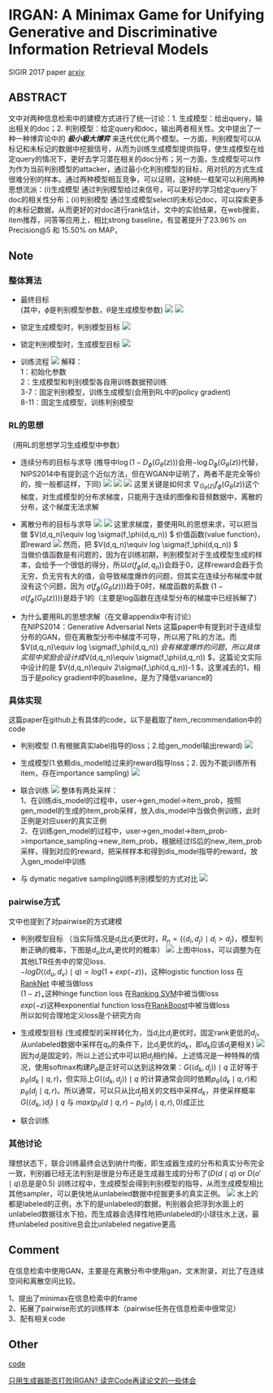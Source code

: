 # IRGAN: A Minimax Game for Unifying Generative and Discriminative Information Retrieval Models
	
SIGIR 2017 paper [arxiv](https://arxiv.org/pdf/1705.10513.pdf)
	
	
	
## ABSTRACT
文中对两种信息检索中的建模方式进行了统一讨论：1. 生成模型：给出query，输出相关的doc；2. 判别模型：给定query和doc，输出两者相关性。文中提出了一种一种博弈论中的 ***极小极大博弈*** 来迭代优化两个模型。一方面，判别模型可以从标记和未标记的数据中挖掘信号，从而为训练生成模型提供指导，使生成模型在给定query的情况下，更好去学习潜在相关的doc分布；另一方面，生成模型可以作为作为当前判别模型的attacker，通过最小化判别模型的目标，用对抗的方式生成很难分别的样本。通过两种模型相互竞争，可以证明，这种统一框架可以利用两种思想流派：(i)生成模型 通过判别模型给过来信号，可以更好的学习给定query下doc的相关性分布；(ii)判别模型 通过生成模型select的未标记doc，可以探索更多的未标记数据，从而更好的对doc进行rank估计。文中的实验结果，在web搜索，item推荐，问答等应用上，相比strong baseline，有显著提升了23.96% on Precision@5 和 15.50% on MAP，
	
## Note
	
### 整体算法
* 最终目标  
(其中，$\phi$是判别模型参数，$\theta$是生成模型参数)
![](https://raw.githubusercontent.com/celia01/papernotes/master/202004/pic/1.png)
![](https://raw.githubusercontent.com/celia01/papernotes/master/202004/pic/2.png)
	
* 锁定生成模型时，判别模型目标
![](https://raw.githubusercontent.com/celia01/papernotes/master/202004/pic/3.png)
	
* 锁定判别模型时，生成模型目标
![](https://raw.githubusercontent.com/celia01/papernotes/master/202004/pic/4.png)
	
* 训练流程
![](https://raw.githubusercontent.com/celia01/papernotes/master/202004/pic/6.png)
解释：  
1：初始化参数  
2：生成模型和判别模型各自用训练数据预训练  
3-7：固定判别模型，训练生成模型(会用到RL中的policy gradient)  
8-11：固定生成模型，训练判别模型 
	
### RL的思想
（用RL的思想学习生成模型中参数）  
	
* 连续分布的目标与求导
(推导中$\log(1 − D_\phi(G_\theta(z)))$会用$-\log D_\phi(G_\theta(z))$代替，NIPS2014中有提到这个近似方法，但在WGAN中证明了，两者不是完全等价的，按一般都这样，下同)
 ![](https://raw.githubusercontent.com/celia01/papernotes/master/202004/pic/12.png)
 ![](https://raw.githubusercontent.com/celia01/papernotes/master/202004/pic/13.png)
 ![](https://raw.githubusercontent.com/celia01/papernotes/master/202004/pic/10.png)
 这里关键是如何求 $\nabla_{G_\theta(z)}f_\phi(G_\theta(z))$这个梯度，对生成模型的分布求梯度，只能用于连续的图像和音频数据中，离散的分布，这个梯度无法求解
  
* 离散分布的目标与求导
 ![](https://raw.githubusercontent.com/celia01/papernotes/master/202004/pic/4.png)
 ![](https://raw.githubusercontent.com/celia01/papernotes/master/202004/pic/5.png)
 这里求梯度，要使用RL的思想来求，可以把当做 $V(d,q_n)\equiv log \sigma(f_\phi(d,q_n)) $ 价值函数(value function)，即reward
 ![](https://raw.githubusercontent.com/celia01/papernotes/master/202004/pic/11.png)
 然而，把 $V(d,q_n)\equiv log \sigma(f_\phi(d,q_n)) $  
 当做价值函数是有问题的，因为在训练初期，判别模型对于生成模型生成的样本，会给予一个很低的得分，所以$\sigma(f_\phi(d,q_n))$会趋于0，这样reward会趋于负无穷，负无穷有大的值，会导致梯度爆炸的问题，但其实在连续分布梯度中就没有这个问题，因为 $\sigma(f_\phi(G_\theta(z)))$趋于0时，梯度函数的系数 $(1-\sigma(f_\phi(G_\theta(z))))$是趋于1的（主要是log函数在连续型分布的梯度中已经拆解了）
	
* 为什么要用RL的思想求解（在文章appendix中有讨论）  
在NIPS2014：Generative Adversarial Nets 这篇paper中有提到对于连续型分布的GAN，但在离散型分布中梯度不可导，所以用了RL的方法。而$V(d,q_n)\equiv log \sigma(f_\phi(d,q_n)) $会有梯度爆炸的问题，所以具体实现中奖励会设计成$V(d,q_n)\equiv \sigma(f_\phi(d,q_n)) $，这篇论文实际中设计的是 $V(d,q_n)\equiv 2\sigma(f_\phi(d,q_n))-1 $，这里减去的1，相当于是policy gradient中的baseline，是为了降低variance的
	
### 具体实现
这篇paper在github上有具体的code，以下是截取了item_recommendation中的code  
	
* 判别模型 (1.有根据真实label指导的loss；2.给gen_model输出reward)
 ![](https://raw.githubusercontent.com/celia01/papernotes/master/202004/pic/7.png)
	
* 生成模型(1.依赖dis_model给过来的reward指导loss；2. 因为不能训练所有item，存在importance sampling)
![](https://raw.githubusercontent.com/celia01/papernotes/master/202004/pic/8.png)
	
* 联合训练
 ![](https://raw.githubusercontent.com/celia01/papernotes/master/202004/pic/9.png)
整体有两处采样：  
1、在训练dis_model的过程中，user->gen_model->item_prob，按照gen_model的生成的item_prob采样，放入dis_model中当做负例训练，此时正例是对应user的真实正例  
2、在训练gen_model的过程中，user->gen_model->item_prob->importance_sampling->new_item_prob，根据经过IS后的new_item_prob采样，得到对应的reward，把采样样本和得到dis_model指导的reward，放入gen_model中训练
 
*  与 dymatic negative sampling训练判别模型的方式对比
  ![](https://raw.githubusercontent.com/celia01/papernotes/master/202004/pic/14.png)
  
###  pairwise方式
文中也提到了对pairwise的方式建模
	
* 判别模型目标
（当实际情况是$d_i$比$d_j$更优时，$R_n=\{\langle d_i, d_j\rangle\mid d_i\gt d_j\}$，模型判断正确的概率，下图是$d_u$比$d_v$更优时的概率）
  ![](https://raw.githubusercontent.com/celia01/papernotes/master/202004/pic/15.png)
 上图中loss，可以调整为在其他LTR任务中的常见loss.  
$-log D(\langle d_u, d_v\rangle \mid q)=log(1+exp(-z))$，这种logistic function loss 在  [RankNet]() 中被当做loss  
$(1-z)_+$这种hinge function loss 在[Ranking SVM]()中被当做loss  
$exp(-z)$这种exponential function loss在[RankBoost]()中被当做loss  
所以如何合理地定义loss是个研究方向
	
* 生成模型目标
 (生成模型的采样转化为，当$d_i$比$d_j$更优时，固定rank更低的$d_j$，从unlabeled数据中采样在$q_n$的条件下，比$d_j$更优的$d_k$，即$d_k$应该$d_j$更相关)
![](https://raw.githubusercontent.com/celia01/papernotes/master/202004/pic/16.png)
因为$d_j$是固定的，所以上述公式中可以把$d_j$相约掉。上述情况是一种特殊的情况，使用softmax构建$P_\theta$是正好可以达到这种效果：$G(\langle d_k, d_j\rangle )\mid q$ 正好等于 $p_\theta(d_k\mid q,r)$，但实际上$G(\langle d_k, d_j\rangle )\mid q$ 的计算通常会同时依赖$p_\theta(d_k\mid q,r)$和$p_\theta(d_j\mid q,r)$。所以通常，可以只从比$d_j$相关的文档中采样$d_k$，并使采样概率$G(\langle d_k, \rangle d_j)\mid q$ 与 $max(p_\theta(d\mid q,r)-p_\theta(d_j\mid q,r), 0)$成正比
	
* 联合训练
	
### 其他讨论
理想状态下，联合训练最终会达到纳什均衡，即生成器生成的分布和真实分布完全一致，判别器已经无法判别是很是分布还是生成器生成的分布了($D(d\mid q)$ or $D(o'\mid q)$总是是0.5)
训练过程中，生成模型会得到判别模型的指导，从而生成模型相比其他sampler，可以更快地从unlabeled数据中挖掘更多的真实正例。
![](https://raw.githubusercontent.com/celia01/papernotes/master/202004/pic/17.png)
水上的都是labeled的正例，水下的是unlabeled的数据，判别器会把浮到水面上的 unlabeled数据往水下拍，而生成器会选择性地把unlabeled的小球往水上送，最终unlabeled positive总会比unlabeled negative更高
	
	
## Comment
在信息检索中使用GAN，主要是在离散分布中使用gan，文末附录，对比了在连续空间和离散空间比较。
	
1、提出了minimax在信息检索中的frame  
2、拓展了pairwise形式的训练样本（pairwise任务在信息检索中很常见）  
3、配有相关code  
	
	
## Other
[code](https://github.com/geek-ai/irgan)
	
[只用生成器能否打败IRGAN? 读完Code再读论文的一些体会](https://medium.com/@yaoyaowd/%E5%8F%AA%E7%94%A8%E7%94%9F%E6%88%90%E5%99%A8%E8%83%BD%E5%90%A6%E6%89%93%E8%B4%A5irgan-%E8%AF%BB%E5%AE%8Ccode%E5%86%8D%E8%AF%BB%E8%AE%BA%E6%96%87%E7%9A%84%E4%B8%80%E4%BA%9B%E4%BD%93%E4%BC%9A-4b3f7c29b477)
	
	
	
